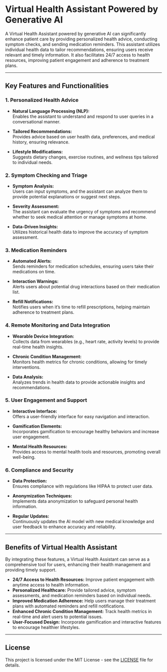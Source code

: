 # Virtual Health Assistant Powered by Generative AI

A Virtual Health Assistant powered by generative AI can significantly enhance patient care by providing personalized health advice, conducting symptom checks, and sending medication reminders. This assistant utilizes individual health data to tailor recommendations, ensuring users receive relevant and timely information. It also facilitates 24/7 access to health resources, improving patient engagement and adherence to treatment plans.

---

## Key Features and Functionalities

### 1. **Personalized Health Advice**

- **Natural Language Processing (NLP):**  
  Enables the assistant to understand and respond to user queries in a conversational manner.

- **Tailored Recommendations:**  
  Provides advice based on user health data, preferences, and medical history, ensuring relevance.

- **Lifestyle Modifications:**  
  Suggests dietary changes, exercise routines, and wellness tips tailored to individual needs.

### 2. **Symptom Checking and Triage**

- **Symptom Analysis:**  
  Users can input symptoms, and the assistant can analyze them to provide potential explanations or suggest next steps.

- **Severity Assessment:**  
  The assistant can evaluate the urgency of symptoms and recommend whether to seek medical attention or manage symptoms at home.

- **Data-Driven Insights:**  
  Utilizes historical health data to improve the accuracy of symptom assessment.

### 3. **Medication Reminders**

- **Automated Alerts:**  
  Sends reminders for medication schedules, ensuring users take their medications on time.

- **Interaction Warnings:**  
  Alerts users about potential drug interactions based on their medication list.

- **Refill Notifications:**  
  Notifies users when it’s time to refill prescriptions, helping maintain adherence to treatment plans.

### 4. **Remote Monitoring and Data Integration**

- **Wearable Device Integration:**  
  Collects data from wearables (e.g., heart rate, activity levels) to provide real-time health insights.

- **Chronic Condition Management:**  
  Monitors health metrics for chronic conditions, allowing for timely interventions.

- **Data Analysis:**  
  Analyzes trends in health data to provide actionable insights and recommendations.

### 5. **User Engagement and Support**

- **Interactive Interface:**  
  Offers a user-friendly interface for easy navigation and interaction.

- **Gamification Elements:**  
  Incorporates gamification to encourage healthy behaviors and increase user engagement.

- **Mental Health Resources:**  
  Provides access to mental health tools and resources, promoting overall well-being.

### 6. **Compliance and Security**

- **Data Protection:**  
  Ensures compliance with regulations like HIPAA to protect user data.

- **Anonymization Techniques:**  
  Implements data anonymization to safeguard personal health information.

- **Regular Updates:**  
  Continuously updates the AI model with new medical knowledge and user feedback to enhance accuracy and reliability.

---

## Benefits of Virtual Health Assistant

By integrating these features, a Virtual Health Assistant can serve as a comprehensive tool for users, enhancing their health management and providing timely support. 

- **24/7 Access to Health Resources:** Improve patient engagement with anytime access to health information.
- **Personalized Healthcare:** Provide tailored advice, symptom assessments, and medication reminders based on individual needs.
- **Improved Medication Adherence:** Help users manage their treatment plans with automated reminders and refill notifications.
- **Enhanced Chronic Condition Management:** Track health metrics in real-time and alert users to potential issues.
- **User-Focused Design:** Incorporate gamification and interactive features to encourage healthier lifestyles.

---

## License

This project is licensed under the MIT License - see the [LICENSE](LICENSE) file for details.
